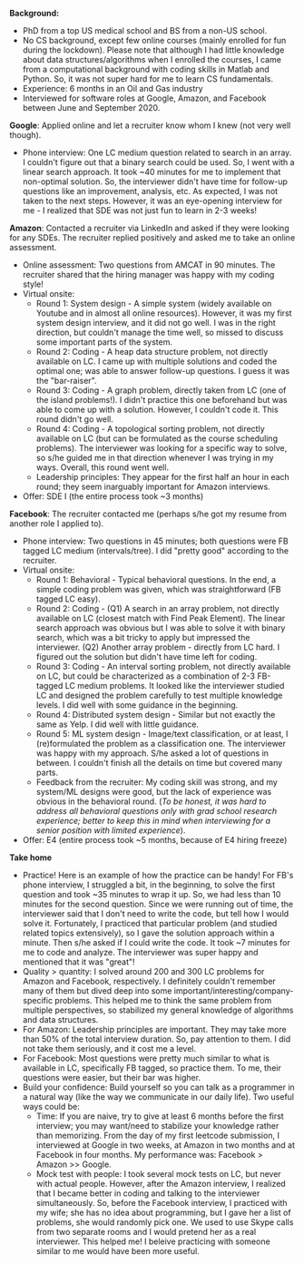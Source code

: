 **Background:**

* PhD from a top US medical school and BS from a non-US school.
* No CS background, except few online courses (mainly enrolled for fun during the lockdown). Please note that although I had little knowledge about data structures/algorithms when I enrolled the courses, I came from a computational background with coding skills in Matlab and Python. So, it was not super hard for me to learn CS fundamentals.
* Experience: 6 months in an Oil and Gas industry
* Interviewed for software roles at Google, Amazon, and Facebook between June and September 2020.

**Google**:
Applied online and let a recruiter know whom I knew (not very well though).
* Phone interview: One LC medium question related to search in an array. I couldn't figure out that a binary search could be used. So, I went with a linear search approach. It took ~40 minutes for me to implement that non-optimal solution. So, the interviewer didn't have time for follow-up questions like an improvement, analysis, etc. As expected, I was not taken to the next steps. However, it was an eye-opening interview for me - I realized that SDE was not just fun to learn in 2-3 weeks!

**Amazon**:
Contacted a recruiter via LinkedIn and asked if they were looking for any SDEs. The recruiter replied positively and asked me to take an online assessment.
* Online assessment: Two questions from AMCAT in 90 minutes. The recruiter shared that the hiring manager was happy with my coding style!
* Virtual onsite:
  * Round 1: System design - A simple system (widely available on Youtube and in almost all online resources). However, it was my first system design interview, and it did not go well. I was in the right direction, but couldn't manage the time well, so missed to discuss some important parts of the system.
  * Round 2: Coding - A heap data structure problem, not directly available on LC. I came up with multiple solutions and coded the optimal one; was able to answer follow-up questions. I guess it was the "bar-raiser".
  * Round 3: Coding - A graph problem, directly taken from LC (one of the island problems!). I didn't practice this one beforehand but was able to come up with a solution. However, I couldn't code it. This round didn't go well.
  * Round 4: Coding - A topological sorting problem, not directly available on LC (but can be formulated as the course scheduling problems). The interviewer was looking for a specific way to solve, so s/he guided me in that direction whenever I was trying in my ways. Overall, this round went well.
  * Leadership principles: They appear for the first half an hour in each round; they seem inarguably important for Amazon interviews.
* Offer: SDE I (the entire process took ~3 months)

**Facebook**:
The recruiter contacted me (perhaps s/he got my resume from another role I applied to).
* Phone interview: Two questions in 45 minutes; both questions were FB tagged LC medium (intervals/tree). I did "pretty good" according to the recruiter.
* Virtual onsite:
  * Round 1: Behavioral - Typical behavioral questions. In the end, a simple coding problem was given, which was straightforward (FB tagged LC easy).
  * Round 2: Coding - (Q1) A search in an array problem, not directly available on LC (closest match with Find Peak Element). The linear search approach was obvious but I was able to solve it with binary search, which was a bit tricky to apply but impressed the interviewer. (Q2) Another array problem - directly from LC hard. I figured out the solution but didn't have time left for coding.
  * Round 3: Coding - An interval sorting problem, not directly available on LC, but could be characterized as a combination of 2-3 FB-tagged LC medium problems. It looked like the interviewer studied LC and designed the problem carefully to test multiple knowledge levels. I did well with some guidance in the beginning.
  * Round 4: Distributed system design - Similar but not exactly the same as Yelp. I did well with little guidance.
  * Round 5: ML system design - Image/text classification, or at least, I (re)formulated the problem as a classification one. The interviewer was happy with my approach. S/he asked a lot of questions in between. I couldn't finish all the details on time but covered many parts.
  * Feedback from the recruiter: My coding skill was strong, and my system/ML designs were good, but the lack of experience was obvious in the behavioral round. (*To be honest, it was hard to address all behavioral questions only with grad school research experience; better to keep this in mind when interviewing for a senior position with limited experience*).
* Offer: E4 (entire process took ~5 months, because of E4 hiring freeze)

**Take home**
* Practice! Here is an example of how the practice can be handy! For FB's phone interview, I struggled a bit, in the beginning, to solve the first question and took ~35 minutes to wrap it up. So, we had less than 10 minutes for the second question. Since we were running out of time, the interviewer said that I don't need to write the code, but tell how I would solve it. Fortunately, I practiced that particular problem (and studied related topics extensively), so I gave the solution approach within a minute. Then s/he asked if I could write the code. It took ~7 minutes for me to code and analyze. The interviewer was super happy and mentioned that it was "great"!
* Quality > quantity: I solved around 200 and 300 LC problems for Amazon and Facebook, respectively. I definitely couldn't remember many of them but dived deep into some important/interesting/company-specific problems. This helped me to think the same problem from multiple perspectives, so stabilized my general knowledge of algorithms and data structures.
* For Amazon: Leadership principles are important. They may take more than 50% of the total interview duration. So, pay attention to them. I did not take them seriously, and it cost me a level.
* For Facebook: Most questions were pretty much similar to what is available in LC, specifically FB tagged, so practice them. To me, their questions were easier, but their bar was higher.
* Build your confidence: Build yourself so you can talk as a programmer in a natural way (like the way we communicate in our daily life). Two useful ways could be:
  * Time: If you are naive, try to give at least 6 months before the first interview; you may want/need to stabilize your knowledge rather than memorizing. From the day of my first leetcode submission, I interviewed at Google in two weeks, at Amazon in two months and at Facebook in four months. My performance was: Facebook > Amazon >> Google.
  * Mock test with people: I took several mock tests on LC, but never with actual people. However, after the Amazon interview, I realized that I became better in coding and talking to the interviewer simultaneously. So, before the Facebook interview, I practiced with my wife; she has no idea about programming, but I gave her a list of problems, she would randomly pick one. We used to use Skype calls from two separate rooms and I would pretend her as a real interviewer. This helped me! I beleive practicing with someone similar to me would have been more useful.
